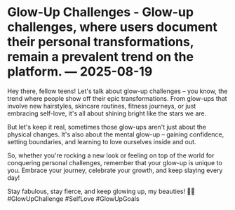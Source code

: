 # Glow-Up Challenges - Glow-up challenges, where users document their personal transformations, remain a prevalent trend on the platform. — 2025-08-19

Hey there, fellow teens! Let's talk about glow-up challenges – you know, the trend where people show off their epic transformations. From glow-ups that involve new hairstyles, skincare routines, fitness journeys, or just embracing self-love, it's all about shining bright like the stars we are.

But let's keep it real, sometimes those glow-ups aren't just about the physical changes. It's also about the mental glow-up – gaining confidence, setting boundaries, and learning to love ourselves inside and out.

So, whether you're rocking a new look or feeling on top of the world for conquering personal challenges, remember that your glow-up is unique to you. Embrace your journey, celebrate your growth, and keep slaying every day!

Stay fabulous, stay fierce, and keep glowing up, my beauties! 💫✨ #GlowUpChallenge #SelfLove #GlowUpGoals